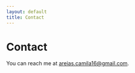 ```yaml
---
layout: default
title: Contact
---
```


# Contact

You can reach me at [areias.camila16@gmail.com](mailto:areias.camila16@gmail.com).
